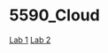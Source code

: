 # 5590_Cloud
[Lab 1](https://github.com/slcc2c/5590_Cloud/wiki/Lab-1)
[Lab 2](https://github.com/slcc2c/5590_Cloud/wiki/Lab-2)
